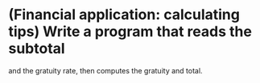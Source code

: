 # (Financial application: calculating tips) Write a program that reads the subtotal
and the gratuity rate, then computes the gratuity and total.
